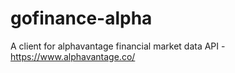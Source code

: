 # gofinance-alpha
A client for alphavantage financial market data API - https://www.alphavantage.co/
